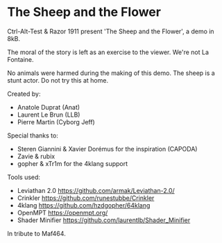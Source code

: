 # The Sheep and the Flower

Ctrl-Alt-Test & Razor 1911 present 'The Sheep and the Flower', a demo in 8kB.

The moral of the story is left as an exercise to the viewer.
We're not La Fontaine.

No animals were harmed during the making of this demo.
The sheep is a stunt actor.  Do not try this at home.

Created by:

- Anatole Duprat (Anat)
- Laurent Le Brun (LLB)
- Pierre Martin (Cyborg Jeff)

Special thanks to:

- Steren Giannini & Xavier Dorémus for the inspiration (CAPODA)
- Zavie & rubix
- gopher & xTr1m for the 4klang support

Tools used:

- Leviathan 2.0 <https://github.com/armak/Leviathan-2.0/>
- Crinkler <https://github.com/runestubbe/Crinkler>
- 4klang <https://github.com/hzdgopher/64klang>
- OpenMPT <https://openmpt.org/>
- Shader Minifier <https://github.com/laurentlb/Shader_Minifier>

In tribute to Maf464.
